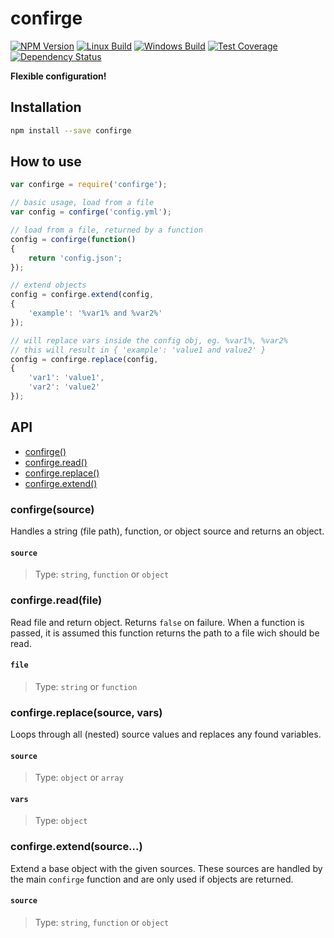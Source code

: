 # confirge

  [![NPM Version][npm-img]][npm-url]
  [![Linux Build][travis-img]][travis-url]
  [![Windows Build][appveyor-img]][appveyor-url]
  [![Test Coverage][coveralls-img]][coveralls-url]
  [![Dependency Status][david-img]][david-url]

**Flexible configuration!**

## Installation
```sh
npm install --save confirge
```

## How to use
```js
var confirge = require('confirge');

// basic usage, load from a file
var config = confirge('config.yml');

// load from a file, returned by a function
config = confirge(function()
{
    return 'config.json';
});

// extend objects
config = confirge.extend(config,
{
    'example': '%var1% and %var2%'
});

// will replace vars inside the config obj, eg. %var1%, %var2%
// this will result in { 'example': 'value1 and value2' }
config = confirge.replace(config,
{
    'var1': 'value1',
    'var2': 'value2'
});
```

## API
- [confirge()][api-confirge]
- [confirge.read()][api-confirge-read]
- [confirge.replace()][api-confirge-replace]
- [confirge.extend()][api-confirge-extend]


### confirge(source)
Handles a string (file path), function, or object source and returns an object.

#### `source`
> Type: `string`, `function` or `object`


### confirge.read(file)
Read file and return object. Returns `false` on failure.
When a function is passed, it is assumed this function returns the path to a file wich should be read.

#### `file`
> Type: `string` or `function`


### confirge.replace(source, vars)
Loops through all (nested) source values and replaces any found variables.

#### `source`
> Type: `object` or `array`

#### `vars`
> Type: `object`


### confirge.extend(source...)
Extend a base object with the given sources. These sources are handled by the main `confirge` function and are only used if objects are returned.

#### `source`
> Type: `string`, `function` or `object`


[npm-img]: https://badge.fury.io/js/confirge.svg
[npm-url]: https://www.npmjs.com/package/confirge
[travis-img]: https://img.shields.io/travis/roeldev/confirge/master.svg?label=linux
[travis-url]: https://travis-ci.org/roeldev/confirge
[appveyor-img]: https://img.shields.io/appveyor/ci/roeldev/confirge/master.svg?label=windows
[appveyor-url]: https://ci.appveyor.com/project/roeldev/confirge
[coveralls-img]: https://img.shields.io/coveralls/roeldev/confirge/master.svg
[coveralls-url]: https://coveralls.io/r/roeldev/confirge?branch=master
[david-img]: https://david-dm.org/roeldev/confirge.svg
[david-url]: https://david-dm.org/roeldev/confirge

[api-confirge]: #confirgesource
[api-confirge-read]: #confirgereadfile
[api-confirge-replace]: #confirgereplacesource-vars
[api-confirge-extend]: #confirgeextendsource
